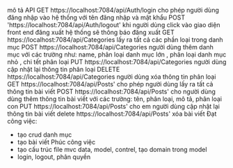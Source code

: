 mô tả API 
GET https://localhost:7084/api/Auth/login cho phép người dùng đăng nhập vào hệ thống với tên đăng nhập và mật khẩu 
POST 'https://localhost:7084/api/Auth/logout'  khi người dùng click vào giao diện front end đăng xuất hệ thống sẽ thông báo đăng xuất
GET https://localhost:7084/api/Categories lấy ra tất cả các phần loại trong danh mục 
POST https://localhost:7084/api/Categories người dùng thêm danh mục với các trường như: name, phân loại danh mục lớn , phân loại danh mục nhỏ , chi tết phân loại 
PUT https://localhost:7084/api/Categories người dùng cập nhật lại thông tin phân loại 
DELETE https://localhost:7084/api/Categories người dùng xóa thông tin phân loại 
GET https://localhost:7084/api/Posts' cho phép người dùng lấy ra tất cả thông tin bài viết 
POST https://localhost:7084/api/Posts' cho người dùng dùng thêm thông tin bài viết với các trường: tên, phân loại, mô tả, phân loại con 
PUT  https://localhost:7084/api/Posts' cho em người dùng cập nhật lại thông tin bài viết 
delete https://localhost:7084/api/Posts' xóa bài viết 
Đạt công việc: 
  - tạo crud danh mục
  - tạo bài viết
Phúc công việc
-  tạo cấu trúc file mvc data, model, contrel, tạo domain trong model
-  login, logout, phân quyền  
